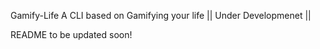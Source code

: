  Gamify-Life
 A CLI based on Gamifying your life || Under Developmenet ||

README to be updated soon!
